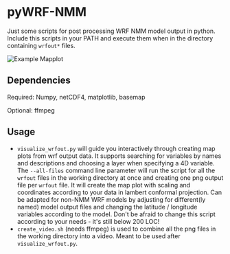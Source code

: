 pyWRF-NMM
=========

Just some scripts for post processing WRF NMM model output in python. Include this scripts in your PATH and execute them when in the directory containing `wrfout*` files.

![Example Mapplot](/../master/example_mapplot.png)

Dependencies
------------
Required: Numpy, netCDF4, matplotlib, basemap

Optional: ffmpeg

Usage
-----
* `visualize_wrfout.py` will guide you interactively through creating map plots from wrf output data. It supports searching for variables by names and descriptions and choosing a layer when specifying a 4D variable. The `--all-files` command line parameter will run the script for all the `wrfout` files in the working directory at once and creating one png output file per `wrfout` file. It will create the map plot with scaling and coordinates according to your data in lambert conformal projection. Can be adapted for non-NMM WRF models by adjusting for different(ly named) model output files and changing the latitude / longitude variables according to the model. Don't be afraid to change this script according to your needs - it's still below 200 LOC!
* `create_video.sh` (needs ffmpeg) is used to combine all the png files in the working directory into a video. Meant to be used after `visualize_wrfout.py`.
